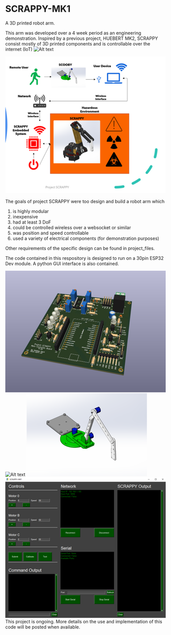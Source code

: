 # SCRAPPY-MK1
 A 3D printed robot arm.
 
 This arm was developed over a 4 week period as an engineering demonstration. Inspired by a previous project, HUEBERT MK2, SCRAPPY consist mostly of 3D printed components and is controllable over the internet (IoT)
![Alt text](images/2.jpg "SCRAPPY")

![Alt text](images/1.png "SCRAPPY - Use Case")


The goals of project SCRAPPY were too design and build a robot arm which

1. is highly modular
2. inexpensive
3. had at least 3 DoF
4. could be controlled wireless over a websocket or similar
5. was position and speed controllable
6. used a variety of electrical components (for demonstration purposes)

Other requirements of the specific design can be found in project_files.

The code contained in this respository is designed to run on a 30pin ESP32 Dev module. A python GUI interface is also contained.


![Alt text](images/3a.png "PCB design")
![Alt text](images/3b.jpg "Electrical")
![Alt text](images/4.png "SCOOBY")
![Alt text](images/5.png "GUI")
This project is ongoing. More details on the use and implementation of this code will be posted when available.